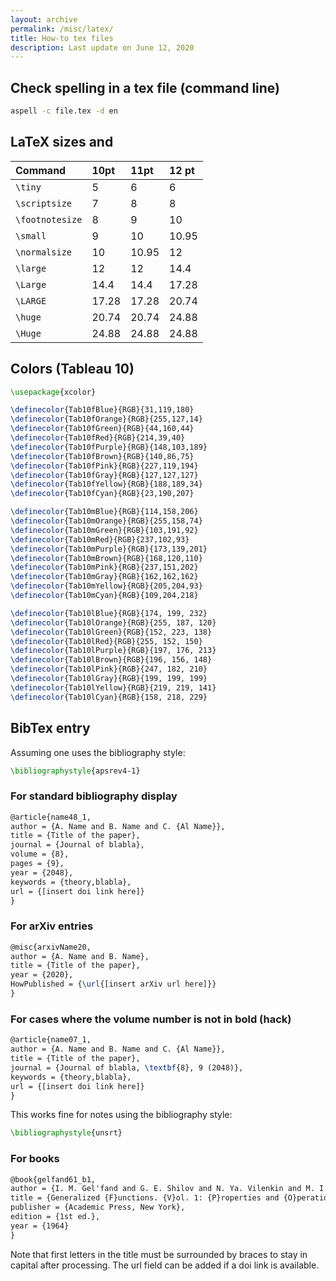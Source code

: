 ```yaml
---
layout: archive
permalink: /misc/latex/
title: How-to tex files
description: Last update on June 12, 2020
---
```



## Check spelling in a tex file (command line)

 ```bash
aspell -c file.tex -d en
```

## LaTeX sizes and 

| Command         | 10pt  | 11pt  | 12 pt |
|:----------------|:------|:------|:------|
| `\tiny`         | 5     | 6     | 6     |
| `\scriptsize`   | 7     | 8     | 8     |
| `\footnotesize` | 8     | 9     | 10    |
| `\small`        | 9     | 10    | 10.95 |
| `\normalsize`   | 10    | 10.95 | 12    |
| `\large`        | 12    | 12    | 14.4  |
| `\Large`        | 14.4  | 14.4  | 17.28 |
| `\LARGE`        | 17.28 | 17.28 | 20.74 |
| `\huge`         | 20.74 | 20.74 | 24.88 |
| `\Huge`         | 24.88 | 24.88 | 24.88 |

## Colors (Tableau 10)

```latex
\usepackage{xcolor}

\definecolor{Tab10fBlue}{RGB}{31,119,180}
\definecolor{Tab10fOrange}{RGB}{255,127,14}
\definecolor{Tab10fGreen}{RGB}{44,160,44}
\definecolor{Tab10fRed}{RGB}{214,39,40}
\definecolor{Tab10fPurple}{RGB}{148,103,189}
\definecolor{Tab10fBrown}{RGB}{140,86,75}
\definecolor{Tab10fPink}{RGB}{227,119,194}
\definecolor{Tab10fGray}{RGB}{127,127,127}
\definecolor{Tab10fYellow}{RGB}{188,189,34}
\definecolor{Tab10fCyan}{RGB}{23,190,207}

\definecolor{Tab10mBlue}{RGB}{114,158,206}
\definecolor{Tab10mOrange}{RGB}{255,158,74}
\definecolor{Tab10mGreen}{RGB}{103,191,92}
\definecolor{Tab10mRed}{RGB}{237,102,93}
\definecolor{Tab10mPurple}{RGB}{173,139,201}
\definecolor{Tab10mBrown}{RGB}{168,120,110}
\definecolor{Tab10mPink}{RGB}{237,151,202}
\definecolor{Tab10mGray}{RGB}{162,162,162}
\definecolor{Tab10mYellow}{RGB}{205,204,93}
\definecolor{Tab10mCyan}{RGB}{109,204,218}

\definecolor{Tab10lBlue}{RGB}{174, 199, 232}
\definecolor{Tab10lOrange}{RGB}{255, 187, 120}
\definecolor{Tab10lGreen}{RGB}{152, 223, 138}
\definecolor{Tab10lRed}{RGB}{255, 152, 150}
\definecolor{Tab10lPurple}{RGB}{197, 176, 213}
\definecolor{Tab10lBrown}{RGB}{196, 156, 148}
\definecolor{Tab10lPink}{RGB}{247, 182, 210}
\definecolor{Tab10lGray}{RGB}{199, 199, 199}
\definecolor{Tab10lYellow}{RGB}{219, 219, 141}
\definecolor{Tab10lCyan}{RGB}{158, 218, 229}
```

## BibTex entry

Assuming one uses the bibliography style:

```latex
\bibliographystyle{apsrev4-1}
```

### For standard bibliography display

```latex
@article{name48_1,
author = {A. Name and B. Name and C. {Al Name}},
title = {Title of the paper},
journal = {Journal of blabla},
volume = {8},
pages = {9},
year = {2048},
keywords = {theory,blabla},
url = {[insert doi link here]}
}
```


### For arXiv entries

```latex
@misc{arxivName20,
author = {A. Name and B. Name},
title = {Title of the paper},
year = {2020},
HowPublished = {\url{[insert arXiv url here]}}
}
```


### For cases where the volume number is not in bold (hack)

```latex
@article{name07_1,
author = {A. Name and B. Name and C. {Al Name}},
title = {Title of the paper},
journal = {Journal of blabla, \textbf{8}, 9 (2048)},
keywords = {theory,blabla},
url = {[insert doi link here]}
}
```

This works fine for notes using the bibliography style:
```latex
\bibliographystyle{unsrt}
```


### For books

```latex
@book{gelfand61_b1,
author = {I. M. Gel'fand and G. E. Shilov and N. Ya. Vilenkin and M. I. Graev},
title = {Generalized {F}unctions. {V}ol. 1: {P}roperties and {O}perations},
publisher = {Academic Press, New York},
edition = {1st ed.},
year = {1964}
}
```

Note that first letters in the title must be surrounded by braces to stay in capital after processing. The url field can be added if a doi link is available.



